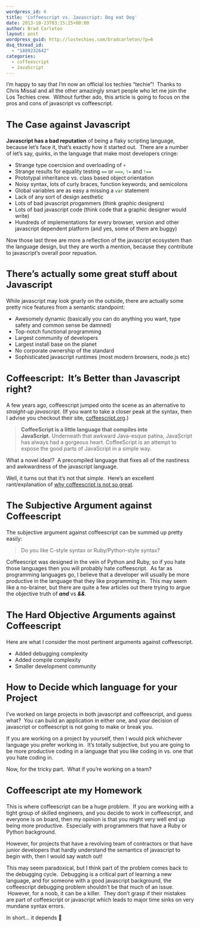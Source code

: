 ```yaml
---
wordpress_id: 6
title: 'Coffeescript vs. Javascript: Dog eat Dog'
date: 2013-10-23T03:15:25+00:00
author: Brad Carleton
layout: post
wordpress_guid: http://lostechies.com/bradcarleton/?p=6
dsq_thread_id:
  - "1889232642"
categories:
  - coffeescript
  - JavaScript
---
```

I&#8217;m happy to say that I&#8217;m now an official los techies &#8220;techie&#8221;!  Thanks to Chris Missal and all the other amazingly smart people who let me join the Los Techies crew.  Without further ado, this article is going to focus on the pros and cons of javascript vs coffeescript.

<h2 style="font-size: 24px;">
  The Case against Javascript
</h2>

**Javascript has a bad reputation** of being a flaky scripting language, because let&#8217;s face it, that&#8217;s exactly how it started out.  There are a number of let&#8217;s say, _quirks_, in the language that make most developers cringe:

  * Strange type coercision and overloading of <code style="color: darkgreen;">+</code>
  * Strange results for equality testing <code style="color: darkgreen;">==</code> or <code style="color: darkgreen;">===</code>, <code style="color: darkgreen;">!=</code> and <code style="color: darkgreen;">!==</code>
  * Prototypal inheritance vs. class based object orientation
  * Noisy syntax, lots of curly braces, function keywords, and semicolons
  * Global variables are as easy a missing a <code style="color: darkgreen;">var</code> statement
  * Lack of any sort of design aesthetic
  * Lots of bad javascript progammers (think graphic designers)
  * Lots of bad javascript code (think code that a graphic designer would write)
  * Hundreds of implementations for every browser, version and other javascript dependent platform (and yes, some of them are buggy)

Now those last three are more a reflection of the javascript ecosystem than the language design, but they are worth a mention, because they contribute to javascript&#8217;s overall poor repuation.

<h2 style="font-size: 24px;">
  There&#8217;s actually some great stuff about Javascript
</h2>

While javascript may look gnarly on the outside, there are actually some pretty nice features from a semantic standpoint:

  * Awesomely dynamic (basically you can do anything you want, type safety and common sense be damned)
  * Top-notch functional programming
  * Largest community of developers
  * Largest install base on the planet
  * No corporate ownership of the standard
  * Sophisticated javascript runtimes (most modern browsers, node.js etc)

<h2 style="font-size: 24px;">
  Coffeescript:  It&#8217;s Better than Javascript right?
</h2>

A few years ago, coffeescript jumped onto the scene as an alternative to _straight-up javascript_. (If you want to take a closer peak at the syntax, then I advise you checkout their site, <a href="http://coffeescript.org" target="_blank">coffeescript.org</a>.)

> **CoffeeScript is a little language that compiles into JavaScript.** Underneath that awkward Java-esque patina, JavaScript has always had a gorgeous heart. CoffeeScript is an attempt to expose the good parts of JavaScript in a simple way.

What a novel idea!?  A precompiled language that fixes all of the nastiness and awkwardness of the javascript language.

Well, it turns out that it&#8217;s not that simple.  Here&#8217;s an excellent rant/explanation of <a href="http://ryanflorence.com/2011/case-against-coffeescript/" target="_blank">why coffeescript is not so great</a>.

<h2 style="font-size: 24px;">
  The Subjective Argument against Coffeescript
</h2>

The subjective argument against coffeescript can be summed up pretty easily:

> Do you like C-style syntax or Ruby/Python-style syntax?

Coffeescript was designed in the vein of Python and Ruby, so if you hate those languages then you will probably hate coffeescript.  As far as programming languages go, I believe that a developer will usually be more productive in the language that they like programming in.  This may seem like a no-brainer, but there are quite a few articles out there trying to argue the objective truth of **_and_** vs **_&&_**.

<h2 style="font-size: 24px;">
  The Hard Objective Arguments against Coffeescript
</h2>

Here are what I consider the most pertinent arguments against coffeescript.

  * Added debugging complexity
  * Added compile complexity
  * Smaller development community

<h2 style="font-size: 24px;">
  How to Decide which language for your Project
</h2>

I&#8217;ve worked on large projects in both javascript and coffeescript, and guess what?  You can build an application in either one, and your decision of javascript or coffeescript is not going to make or break you.

If you are working on a project by yourself, then I would pick whichever language you prefer working in.  It&#8217;s totally subjective, but you are going to be more productive coding in a language that you like coding in vs. one that you hate coding in.

Now, for the tricky part.  What if you&#8217;re working on a team?

<h2 style="font-size: 24px;">
  Coffeescript ate my Homework
</h2>

This is where coffeescript can be a huge problem.  If you are working with a tight group of skilled engineers, and you decide to work in coffeescript, and everyone is on board, then my opinion is that you might very well end up being more productive.  Especially with programmers that have a Ruby or Python background.

However, for projects that have a revolving team of contractors or that have junior developers that hardly understand the semantics of javascript to begin with, then I would say watch out!

This may seem paradoxical, but I think part of the problem comes back to the debugging cycle.  Debugging is a critical part of learning a new language, and for someone with a good javascript background, the coffeescript debugging problem shouldn&#8217;t be that much of an issue.  However, for a noob, it can be a killer.  They don&#8217;t grasp if their mistakes are part of coffeescript or javascript which leads to major time sinks on very mundane syntax errors.

In short&#8230; it depends 🙂

&nbsp;

&nbsp;